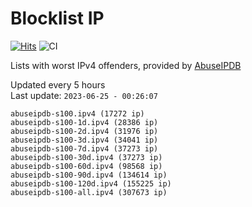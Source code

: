 # Blocklist IP

[![Hits](https://hits.seeyoufarm.com/api/count/incr/badge.svg?url=https%3A%2F%2Fgithub.com%2Fborestad%2Fblocklist-ip%2F&count_bg=%2379C83D&title_bg=%23555555&icon=&icon_color=%23E7E7E7&title=hits&edge_flat=false)](https://hits.seeyoufarm.com)  ![CI](https://img.shields.io/github/workflow/status/borestad/blocklist-ip/CI?style=flat-square)

Lists with worst IPv4 offenders, provided by [AbuseIPDB](https://www.abuseipdb.com/)

<!-- FOOTER-PLACEHOLDER -->
Updated every 5 hours<br>
Last update: `2023-06-25 - 00:26:07`
```
abuseipdb-s100.ipv4 (17272 ip)
abuseipdb-s100-1d.ipv4 (28386 ip)
abuseipdb-s100-2d.ipv4 (31976 ip)
abuseipdb-s100-3d.ipv4 (34041 ip)
abuseipdb-s100-7d.ipv4 (37273 ip)
abuseipdb-s100-30d.ipv4 (37273 ip)
abuseipdb-s100-60d.ipv4 (98568 ip)
abuseipdb-s100-90d.ipv4 (134614 ip)
abuseipdb-s100-120d.ipv4 (155225 ip)
abuseipdb-s100-all.ipv4 (307673 ip)
```
